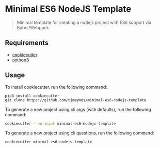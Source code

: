 # Minimal ES6 NodeJS Template

> Minimal template for creating a nodejs project with ES6 support via Babel/Webpack.

## Requirements

- [cookiecutter](https://cookiecutter.readthedocs.io/en/latest/)
- [python3](https://www.python.org/download/releases/3.0/)

## Usage

To install cookiecutter, run the following command:
```bash
pip3 install cookiecutter
git clone https://github.com/tjmaynes/minimal-es6-nodejs-template
```

To generate a new project using cli args (with defaults), run the following command:
```bash
cookiecutter --no-input minimal-es6-nodejs-template
```

To generate a new project using cli questions, run the following command:
```bash
cookiecutter minimal-es6-nodejs-template
```
